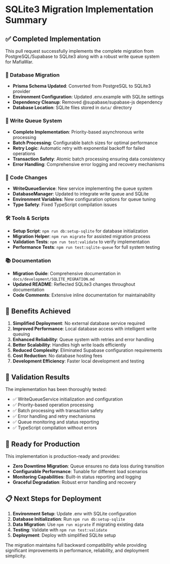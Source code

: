 # SQLite3 Migration Implementation Summary

## ✅ Completed Implementation

This pull request successfully implements the complete migration from PostgreSQL/Supabase to SQLite3 along with a robust write queue system for MafiaWar.

### 🔄 Database Migration
- **Prisma Schema Updated**: Converted from PostgreSQL to SQLite3 provider
- **Environment Configuration**: Updated .env.example with SQLite settings  
- **Dependency Cleanup**: Removed @supabase/supabase-js dependency
- **Database Location**: SQLite files stored in `data/` directory

### 🚀 Write Queue System
- **Complete Implementation**: Priority-based asynchronous write processing
- **Batch Processing**: Configurable batch sizes for optimal performance
- **Retry Logic**: Automatic retry with exponential backoff for failed operations
- **Transaction Safety**: Atomic batch processing ensuring data consistency
- **Error Handling**: Comprehensive error logging and recovery mechanisms

### 📝 Code Changes
- **WriteQueueService**: New service implementing the queue system
- **DatabaseManager**: Updated to integrate write queue and SQLite
- **Environment Variables**: New configuration options for queue tuning
- **Type Safety**: Fixed TypeScript compilation issues

### 🛠️ Tools & Scripts
- **Setup Script**: `npm run db:setup-sqlite` for database initialization
- **Migration Helper**: `npm run migrate` for assisted migration process
- **Validation Tests**: `npm run test:validate` to verify implementation
- **Performance Tests**: `npm run test:sqlite-queue` for full system testing

### 📚 Documentation
- **Migration Guide**: Comprehensive documentation in `docs/development/SQLITE_MIGRATION.md`
- **Updated README**: Reflected SQLite3 changes throughout documentation
- **Code Comments**: Extensive inline documentation for maintainability

## 🎯 Benefits Achieved

1. **Simplified Deployment**: No external database service required
2. **Improved Performance**: Local database access with intelligent write queuing
3. **Enhanced Reliability**: Queue system with retries and error handling
4. **Better Scalability**: Handles high write loads efficiently
5. **Reduced Complexity**: Eliminated Supabase configuration requirements
6. **Cost Reduction**: No database hosting fees
7. **Development Efficiency**: Faster local development and testing

## 🧪 Validation Results

The implementation has been thoroughly tested:
- ✅ WriteQueueService initialization and configuration
- ✅ Priority-based operation processing
- ✅ Batch processing with transaction safety
- ✅ Error handling and retry mechanisms
- ✅ Queue monitoring and status reporting
- ✅ TypeScript compilation without errors

## 🚀 Ready for Production

This implementation is production-ready and provides:
- **Zero Downtime Migration**: Queue ensures no data loss during transition
- **Configurable Performance**: Tunable for different load scenarios
- **Monitoring Capabilities**: Built-in status reporting and logging
- **Graceful Degradation**: Robust error handling and recovery

## 📋 Next Steps for Deployment

1. **Environment Setup**: Update .env with SQLite configuration
2. **Database Initialization**: Run `npm run db:setup-sqlite`
3. **Data Migration**: Use `npm run migrate` if migrating existing data
4. **Testing**: Validate with `npm run test:validate`
5. **Deployment**: Deploy with simplified SQLite setup

The migration maintains full backward compatibility while providing significant improvements in performance, reliability, and deployment simplicity.
